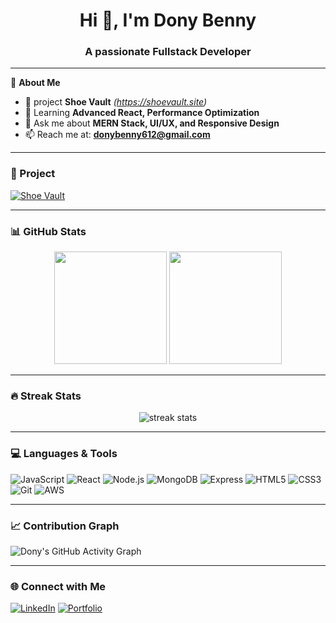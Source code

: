 <h1 align="center">Hi 👋, I'm Dony Benny</h1>
<h3 align="center">A passionate Fullstack Developer </h3>

---

🌟 **About Me**
- 🔭 project **Shoe Vault** *(https://shoevault.site)*
- 🌱 Learning **Advanced React, Performance Optimization**
- 💬 Ask me about **MERN Stack, UI/UX, and Responsive Design**
- 📫 Reach me at: **donybenny612@gmail.com**

---

### 🚀 Project
[![Shoe Vault](https://img.shields.io/badge/-Shoe%20Vault-000?style=for-the-badge&logo=vercel&logoColor=white)](https://github.com/Dony-Ben/shoe-vault)

---

### 📊 GitHub Stats
<div align="center">
  <img src="https://github-readme-stats.vercel.app/api?username=Dony-Ben&show_icons=true&theme=radical" height="180px"/>
  <img src="https://github-readme-stats.vercel.app/api/top-langs/?username=Dony-Ben&layout=compact&theme=radical" height="180px"/>
</div>

---

### 🔥 Streak Stats
<div align="center">
  <img src="https://github-readme-streak-stats.herokuapp.com/?user=Dony-Ben&theme=radical" alt="streak stats"/>
</div>

---

### 💻 Languages & Tools
![JavaScript](https://img.shields.io/badge/-JavaScript-F7DF1E?logo=javascript&logoColor=000)
![React](https://img.shields.io/badge/-React-61DAFB?logo=react&logoColor=000)
![Node.js](https://img.shields.io/badge/-Node.js-339933?logo=node.js&logoColor=fff)
![MongoDB](https://img.shields.io/badge/-MongoDB-47A248?logo=mongodb&logoColor=fff)
![Express](https://img.shields.io/badge/-Express-000000?logo=express&logoColor=fff)
![HTML5](https://img.shields.io/badge/-HTML5-E34F26?logo=html5&logoColor=fff)
![CSS3](https://img.shields.io/badge/-CSS3-1572B6?logo=css3&logoColor=fff)
![Git](https://img.shields.io/badge/-Git-F05032?logo=git&logoColor=fff)
![AWS](https://img.shields.io/badge/-AWS-232F3E?logo=amazon-aws&logoColor=fff)

---

### 📈 Contribution Graph
![Dony's GitHub Activity Graph](https://github-readme-activity-graph.vercel.app/graph?username=Dony-Ben&theme=react-dark)

---

### 🌐 Connect with Me
[![LinkedIn](https://img.shields.io/badge/-LinkedIn-0A66C2?logo=linkedin&logoColor=fff)](https://linkedin.com/in/your-link)
[![Portfolio](https://img.shields.io/badge/-Portfolio-000?logo=vercel&logoColor=fff)](https://yourportfolio.com)
